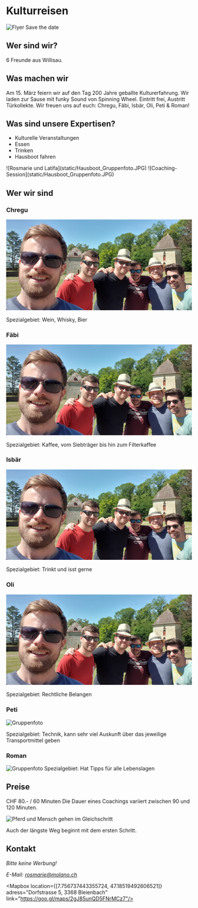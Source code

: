 <script>
    import Gallery from '$lib/components/Gallery.svelte';
    import Columns from '$lib/components/Columns.svelte';
    import ImgText from '$lib/components/ImgText.svelte';
    import Mapbox from '$lib/components/Mapbox.svelte';
</script>

# Kulturreisen

<ImgText>

![Flyer Save the date](static/200JahreKulturreisen_Savethedate.jpgg#size=95vw)

</ImgText>

## Wer sind wir?

6 Freunde aus Willisau.

## Was machen wir

Am 15. März feiern wir auf den Tag 200 Jahre geballte Kulturerfahrung. Wir laden zur Sause mit funky Sound von Spinning Wheel. Eintritt frei, Austritt Türkollekte. Wir freuen uns auf euch: Chregu, Fäbi, Isbär, Oli, Peti & Roman! 

## Was sind unsere Expertisen?

- Kulturelle Veranstaltungen
- Essen
- Trinken
- Hausboot fahren

<Gallery>
![Rosmarie und Latifa](static/Hausboot_Gruppenfoto.JPG)
![Coaching-Session](static/Hausboot_Gruppenfoto.JPG)

</Gallery>

## Wer wir sind

<Columns>

<div class="hero">

### Chregu

![Gruppenfoto](static/Hausboot_Gruppenfoto.JPG#size=45vw)

Spezialgebiet: Wein, Whisky, Bier

</div>
<div class="hero">

### Fäbi

![Gruppenfoto](/static/Hausboot_Gruppenfoto.JPG#size=45vw)

Spezialgebiet: Kaffee, vom Siebträger bis hin zum Filterkaffee

</div>
<div class="hero">

### Isbär

![Gruppenfoto](/static/Hausboot_Gruppenfoto.JPG#size=45vw)

Spezialgebiet: Trinkt und isst gerne

</div>
<div class="hero">

### Oli

![Gruppenfoto](/static/Hausboot_Gruppenfoto.JPG#size=45vw)

Spezialgebiet: Rechtliche Belangen

</div>
<div class="hero">

### Peti

![Gruppenfoto](/static/Hausboot_Gruppenfoto.JPGsize=45vw)

Spezialgebiet: Technik, kann sehr viel Auskunft über das jeweilige Transportmittel geben

</div>
<div class="hero">

### Roman

![Gruppenfoto](//static/Hausboot_Gruppenfoto.JPG#size=45vw)
Spezialgebiet: Hat Tipps für alle Lebenslagen

</div>

</Columns>

## Preise

CHF 80.- / 60 Minuten
Die Dauer eines Coachings variiert zwischen 90 und 120 Minuten.

<ImgText>

![Pferd und Mensch gehen im Gleichschritt](/IMG_5747.jpg#size=95vw)

<figcaption>

Auch der längste Weg beginnt mit dem ersten Schritt.

</figcaption>

</ImgText>

## Kontakt

<address>
Bitte keine Werbung!<br>


E-Mail: [rosmarie@molano.ch](mailto:rosmarie@molano.ch)

</address>

<Mapbox location={[7.756737443355724, 47.18519492606521]} adress="Dorfstrasse 5, 3368 Bleienbach" link="https://goo.gl/maps/2gJ85unQD5FNrMCz7"/>

